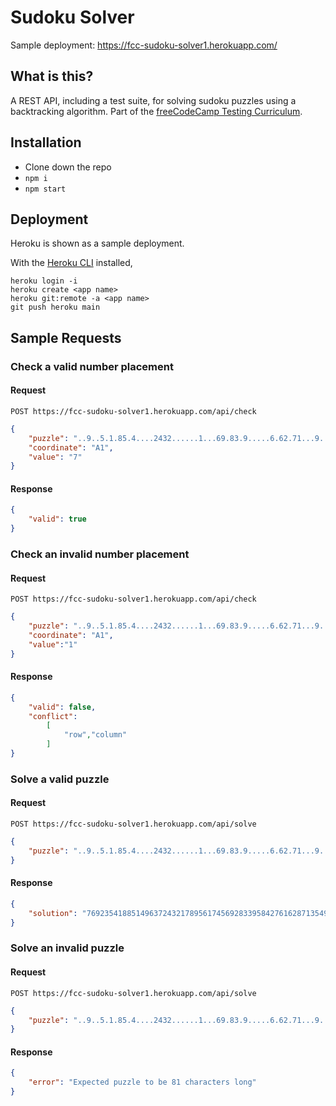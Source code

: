# Sudoku Solver

Sample deployment: https://fcc-sudoku-solver1.herokuapp.com/

## What is this?
A REST API, including a test suite, for solving sudoku puzzles using a backtracking algorithm. Part of the [freeCodeCamp Testing Curriculum](https://www.freecodecamp.org/learn/quality-assurance/quality-assurance-projects/sudoku-solver).

## Installation
* Clone down the repo
* `npm i`
* `npm start`

## Deployment
Heroku is shown as a sample deployment.

With the [Heroku CLI](https://devcenter.heroku.com/categories/command-line) installed,
```
heroku login -i
heroku create <app name>
heroku git:remote -a <app name>
git push heroku main
```

## Sample Requests
### Check a valid number placement
#### Request
```
POST https://fcc-sudoku-solver1.herokuapp.com/api/check
```
```json
{
    "puzzle": "..9..5.1.85.4....2432......1...69.83.9.....6.62.71...9......1945....4.37.4.3..6..",
    "coordinate": "A1",
    "value": "7"
}
```
#### Response
```json
{
    "valid": true
}
```
### Check an invalid number placement
#### Request
```
POST https://fcc-sudoku-solver1.herokuapp.com/api/check
```
```json
{
    "puzzle": "..9..5.1.85.4....2432......1...69.83.9.....6.62.71...9......1945....4.37.4.3..6..",
    "coordinate": "A1",
    "value":"1"
}
```
#### Response
```json
{
    "valid": false,
    "conflict":
        [
            "row","column"
        ]
}
```

### Solve a valid puzzle
#### Request
```
POST https://fcc-sudoku-solver1.herokuapp.com/api/solve
```
```json
{
    "puzzle": "..9..5.1.85.4....2432......1...69.83.9.....6.62.71...9......1945....4.37.4.3..6.."
}
```
#### Response
```json
{
    "solution": "769235418851496372432178956174569283395842761628713549283657194516924837947381625"
}
```

### Solve an invalid puzzle
#### Request
```
POST https://fcc-sudoku-solver1.herokuapp.com/api/solve
```
```json
{
    "puzzle": "..9..5.1.85.4....2432......1...69.83.9.....6.62.71...9......1945....4.37.4.3..6"
}
```
#### Response
```json
{
    "error": "Expected puzzle to be 81 characters long"
}
```
